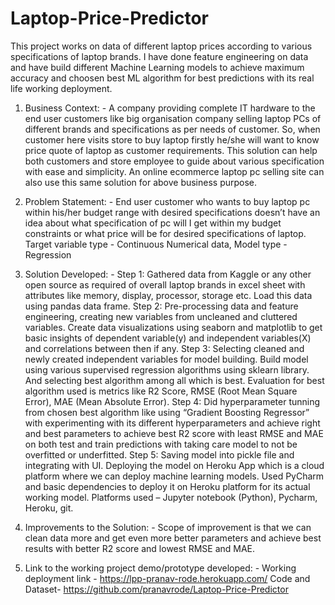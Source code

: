 # Laptop-Price-Predictor 
This project works on data of different laptop prices according to various specifications of laptop brands. I have done feature engineering on data and have build different Machine Learning models to achieve maximum accuracy and choosen best ML algorithm for best predictions with its real life working deployment. 

1. Business Context: -
A company providing complete IT hardware to the end user customers like big organisation company selling laptop PCs of different brands and specifications as per needs of customer. So, when customer here visits store to buy laptop firstly he/she will want to know price quote of laptop as customer requirements. This solution can help both customers and store employee to guide about various specification with ease and simplicity. An online ecommerce laptop pc selling site can also use this same solution for above business purpose.

2. Problem Statement: -
End user customer who wants to buy laptop pc within his/her budget range with desired specifications doesn’t have an idea about what specification of pc will I get within my budget constraints or what price will be for desired specifications of laptop.
Target variable type - Continuous Numerical data, Model type - Regression

3. Solution Developed: -
Step 1: Gathered data from Kaggle or any other open source as required of overall laptop brands in excel sheet with attributes like memory, display, processor, storage etc. Load this data using pandas data frame.
Step 2: Pre-processing data and feature engineering, creating new variables from uncleaned and cluttered variables. Create data visualizations using seaborn and matplotlib to get basic insights of dependent variable(y) and independent variables(X) and correlations between then if any.
Step 3: Selecting cleaned and newly created independent variables for model building. Build model using various supervised regression algorithms using sklearn library. And selecting best algorithm among all which is best. Evaluation for best algorithm used is metrics like R2 Score, RMSE (Root Mean Square Error), MAE (Mean Absolute Error). 
Step 4: Did hyperparameter tunning from chosen best algorithm like using “Gradient Boosting Regressor” with experimenting with its different hyperparameters and achieve right and best parameters to achieve best R2 score with least RMSE and MAE on both test and train predictions with taking care model to not be overfitted or underfitted.
Step 5: Saving model into pickle file and integrating with UI. Deploying the model on Heroku App which is a cloud platform where we can deploy machine learning models. Used PyCharm and basic dependencies to deploy it on Heroku platform for its actual working model.
Platforms used – Jupyter notebook (Python), Pycharm, Heroku, git.

4. Improvements to the Solution: -
Scope of improvement is that we can clean data more and get even more better parameters and achieve best results with better R2 score and lowest RMSE and MAE.

5. Link to the working project demo/prototype developed: -
Working deployment link -  https://lpp-pranav-rode.herokuapp.com/
Code and Dataset- https://github.com/pranavrode/Laptop-Price-Predictor
